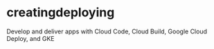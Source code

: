 # creatingdeploying
Develop and deliver apps with Cloud Code, Cloud Build, Google Cloud Deploy, and GKE 
